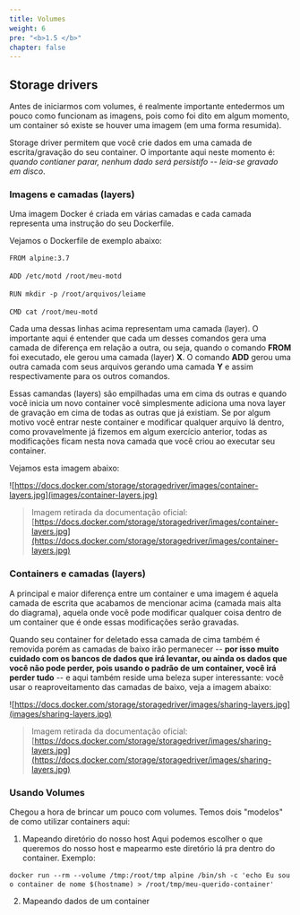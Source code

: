 ```yaml
---
title: Volumes
weight: 6
pre: "<b>1.5 </b>"
chapter: false
---
```


<a name="storage-drivers"></a>
## Storage drivers

Antes de iniciarmos com volumes, é realmente importante entedermos um pouco como funcionam as imagens, pois como foi dito em algum momento, um container só existe se houver uma imagem (em uma forma resumida).

Storage driver permitem que você crie dados em uma camada de escrita/gravação do seu container. O importante aqui neste momento é: *quando contianer parar, nenhum dado será persistifo -- leia-se gravado em disco*.

<a name="images-and-layers"></a>
### Imagens e camadas (layers)

Uma imagem Docker é criada em várias camadas e cada camada representa uma instrução do seu Dockerfile.

Vejamos o Dockerfile de exemplo abaixo:

```
FROM alpine:3.7

ADD /etc/motd /root/meu-motd

RUN mkdir -p /root/arquivos/leiame

CMD cat /root/meu-motd
```

Cada uma dessas linhas acima representam uma camada (layer). O importante aqui é entender que cada um desses comandos gera uma camada de diferença em relação a outra, ou seja, quando o comando **FROM** foi executado, ele gerou uma camada (layer) **X**. O comando **ADD** gerou uma outra camada com seus arquivos gerando uma camada **Y** e assim respectivamente para os outros comandos.

Essas camandas (layers) são empilhadas uma em cima ds outras e quando você inicia um novo container você simplesmente adiciona uma nova layer de gravação em cima de todas as outras que já existiam. Se por algum motivo você entrar neste container e modificar qualquer arquivo lá dentro, como provavelmente já fizemos em algum exercício anterior, todas as modificações ficam nesta nova camada que você criou ao executar seu container.

Vejamos esta imagem abaixo:

![https://docs.docker.com/storage/storagedriver/images/container-layers.jpg](images/container-layers.jpg)
> Imagem retirada da documentação oficial: [https://docs.docker.com/storage/storagedriver/images/container-layers.jpg](https://docs.docker.com/storage/storagedriver/images/container-layers.jpg)

<a name="containers-and-layers"></a>
### Containers e camadas (layers)

A principal e maior diferença entre um container e uma imagem é aquela camada de escrita que acabamos de mencionar acima (camada mais alta do diagrama), aquela onde você pode modificar qualquer coisa dentro de um container que é onde essas modificações serão gravadas.

Quando seu container for deletado essa camada de cima também é removida porém as camadas de baixo irão permanecer -- **por isso muito cuidado com os bancos de dados que irá levantar, ou ainda os dados que você não pode perder, pois usando o padrão de um container, você irá perder tudo** -- e aqui também reside uma beleza super interessante: você usar o reaproveitamento das camadas de baixo, veja a imagem abaixo:

![https://docs.docker.com/storage/storagedriver/images/sharing-layers.jpg](images/sharing-layers.jpg)
> Imagem retirada da documentação oficial: [https://docs.docker.com/storage/storagedriver/images/sharing-layers.jpg](https://docs.docker.com/storage/storagedriver/images/sharing-layers.jpg)

<a name="using-volumes"></a>
### Usando Volumes

Chegou a hora de brincar um pouco com volumes. Temos dois "modelos" de como utilizar containers aqui:

1. Mapeando diretório do nosso host
Aqui podemos escolher o que queremos do nosso host e mapearmo este diretório lá pra dentro do container. Exemplo:

```
docker run --rm --volume /tmp:/root/tmp alpine /bin/sh -c 'echo Eu sou o container de nome $(hostname) > /root/tmp/meu-querido-container'
```

2. Mapeando dados de um container
